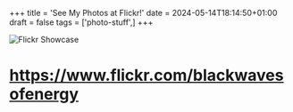+++
title = 'See My Photos at Flickr!'
date = 2024-05-14T18:14:50+01:00
draft = false
tags = ['photo-stuff',]
+++

![Flickr Showcase](https://i.imgur.com/PlD5ZoP.png)

# https://www.flickr.com/blackwavesofenergy